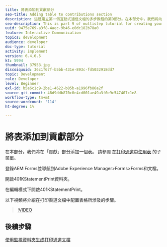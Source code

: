 ```yaml
---
title: 將表添加到貢獻部分
seo-title: Adding table to contributions section
description: 這是建立第一個互動式通信文檔的多步教程的第9部分。在本部分中，我們將向「貢獻」部分添加一個表。
seo-description: This is part 9 of multistep tutorial for creating your first interactive communication document.In this part, we will add a table to the contributions section.
uuid: 9475e769-a3f8-4aec-9b46-e0dc182b78a0
feature: Interactive Communication
topics: development
audience: developer
doc-type: tutorial
activity: implement
version: 6.4,6.5
kt: 5994
thumbnail: 37953.jpg
discoiquuid: 36c1f67f-b5bb-431e-893c-fd5032918dd7
topic: Development
role: Developer
level: Beginner
exl-id: b5a6c1c9-2be1-4622-b85b-a1996fb86a2f
source-git-commit: 48d9ddb870c0e4cd001ae49a3f0e9c547407c1e8
workflow-type: tm+mt
source-wordcount: '114'
ht-degree: 1%

---
```


# 將表添加到貢獻部分

在本部分，我們將在「貢獻」部分添加一個表。
請參閱 [在打印通道中使用表](/help/forms/interactive-communications/table-in-print-channel-documents-video-use.md) 的子菜單。

登錄AEM Forms並導航到Adobe Experience Manager>Forms>Forms和文檔。

開啟401KStatementPrint資料夾。

在編輯模式下開啟401KStatementPrint。

以下視頻將介紹在打印渠道文檔中配置表格所涉及的步驟。

>[!VIDEO](https://video.tv.adobe.com/v/27769?quality=12&learn=on)

## 後續步驟

[使用監視資料夾生成打印通道文檔](./using-watched-folder-to-generate-document.md)
